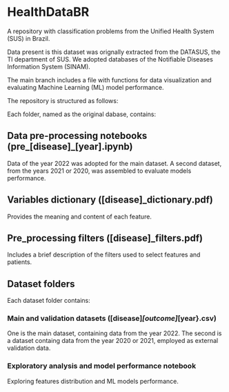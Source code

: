 # HealthDataBR
A repository with classification problems from the Unified Health System (SUS) in Brazil.

Data present is this dataset was orignally extracted from the DATASUS, the TI department of SUS. We adopted databases of the Notifiable Diseases Information System (SINAM). 

The main branch includes a file with functions for data visualization and evaluating Machine Learning (ML) model performance.

The repository is structured as follows:

Each folder, named as the original dabase, contains: 

## Data pre-processing notebooks (pre_[disease]_[year].ipynb)

Data of the year 2022 was adopted for the main dataset. A second dataset, from the years 2021 or 2020, was assembled to evaluate models performance. 

## Variables dictionary ([disease]_dictionary.pdf)

Provides the meaning and content of each feature.

## Pre_processing filters ([disease]_filters.pdf)

Includes a brief description of the filters used to select features and patients.

## Dataset folders

Each dataset folder contains: 

### Main and validation datasets ([disease]_[outcome]_[year}.csv)

One is the main dataset, containing data from the year 2022. The second is a dataset containg data from the year 2020 or 2021, employed as external validation data. 

### Exploratory analysis and model performance notebook

Exploring features distribution and ML models performance. 
